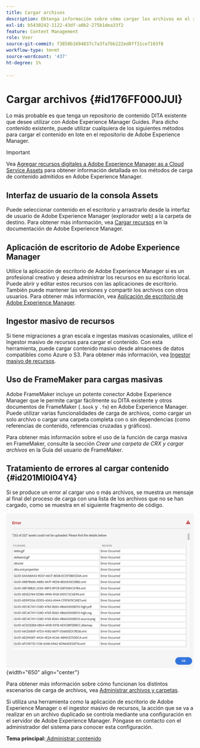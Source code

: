 ```yaml
---
title: Cargar archivos
description: Obtenga información sobre cómo cargar los archivos en el repositorio de AEM y gestionar errores. Conozca la interfaz de usuario de la consola de recursos, la aplicación de escritorio de AEM, el ingestor masivo de recursos y el uso de FrameMaker para la carga masiva.
exl-id: b5430242-1122-43df-a0b2-275b1dea33f2
feature: Content Management
role: User
source-git-commit: f3858b1694837c7a3fa7bb222ed8ff31ce7103f8
workflow-type: tm+mt
source-wordcount: '437'
ht-degree: 1%

---
```


# Cargar archivos {#id176FF000JUI}

Lo más probable es que tenga un repositorio de contenido DITA existente que desee utilizar con Adobe Experience Manager Guides. Para dicho contenido existente, puede utilizar cualquiera de los siguientes métodos para cargar el contenido en lote en el repositorio de Adobe Experience Manager.

>[!IMPORTANT]
>
> Vea [Agregar recursos digitales a Adobe Experience Manager as a Cloud Service Assets](https://experienceleague.adobe.com/docs/experience-manager-cloud-service/assets/manage/add-assets.html) para obtener información detallada en los métodos de carga de contenido admitidos en Adobe Experience Manager.

## Interfaz de usuario de la consola Assets

Puede seleccionar contenido en el escritorio y arrastrarlo desde la interfaz de usuario de Adobe Experience Manager \(explorador web\) a la carpeta de destino. Para obtener más información, vea [Cargar recursos](https://experienceleague.adobe.com/docs/experience-manager-cloud-service/assets/manage/add-assets.html#upload-assets) en la documentación de Adobe Experience Manager.

## Aplicación de escritorio de Adobe Experience Manager

Utilice la aplicación de escritorio de Adobe Experience Manager si es un profesional creativo y desea administrar los recursos en su escritorio local. Puede abrir y editar estos recursos con las aplicaciones de escritorio. También puede mantener las versiones y compartir los archivos con otros usuarios. Para obtener más información, vea [Aplicación de escritorio de Adobe Experience Manager](https://experienceleague.adobe.com/docs/experience-manager-desktop-app/using/using.html).

## Ingestor masivo de recursos

Si tiene migraciones a gran escala e ingestas masivas ocasionales, utilice el Ingestor masivo de recursos para cargar el contenido. Con esta herramienta, puede cargar contenido masivo desde almacenes de datos compatibles como Azure o S3. Para obtener más información, vea [Ingestor masivo de recursos](https://experienceleague.adobe.com/docs/experience-manager-cloud-service/assets/manage/add-assets.html?lang=en#asset-bulk-ingestor).

## Uso de FrameMaker para cargas masivas

Adobe FrameMaker incluye un potente conector Adobe Experience Manager que le permite cargar fácilmente su DITA existente y otros documentos de FrameMaker \(`.book` y `.fm`\) en Adobe Experience Manager. Puede utilizar varias funcionalidades de carga de archivos, como cargar un solo archivo o cargar una carpeta completa con o sin dependencias \(como referencias de contenido, referencias cruzadas y gráficos\).

Para obtener más información sobre el uso de la función de carga masiva en FrameMaker, consulte la sección *Crear una carpeta de CRX y cargar archivos* en la Guía del usuario de FrameMaker.

## Tratamiento de errores al cargar contenido {#id201MI0I04Y4}

Si se produce un error al cargar uno o más archivos, se muestra un mensaje al final del proceso de carga con una lista de los archivos que no se han cargado, como se muestra en el siguiente fragmento de código.

![](images/uuid-files-failed-to-upload_cs.png){width="650" align="center"}

Para obtener más información sobre cómo funcionan los distintos escenarios de carga de archivos, vea [Administrar archivos y carpetas](authoring-file-management.md#).

Si utiliza una herramienta como la aplicación de escritorio de Adobe Experience Manager o el ingestor masivo de recursos, la acción que se va a realizar en un archivo duplicado se controla mediante una configuración en el servidor de Adobe Experience Manager. Póngase en contacto con el administrador del sistema para conocer esta configuración.

**Tema principal:**[ Administrar contenido](authoring.md)
